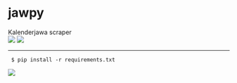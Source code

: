# jawpy  
Kalenderjawa scraper  
[![](https://img.shields.io/badge/codename-jowo-violet)](https://github.com/sinkaroid/jawpy) [![](https://img.shields.io/pypi/v/beautifulsoup4)](https://pypi.org/project/beautifulsoup4/)  

----
     $ pip install -r requirements.txt  

![](https://i.imgur.com/RCRBOAo.png)